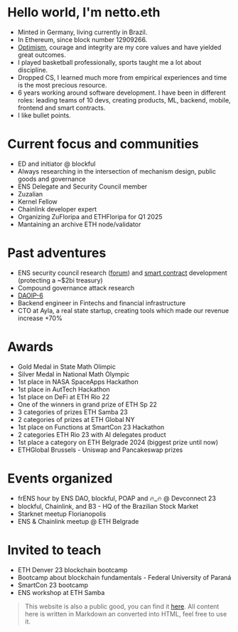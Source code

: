 # Hello world, I'm netto.eth

- Minted in Germany, living currently in Brazil.
- In Ethereum, since block number 12909266.
- [Optimism](https://ncase.me/trust/), courage and integrity are my core values and have yielded great outcomes.
- I played basketball professionally, sports taught me a lot about discipline.
- Dropped CS, I learned much more from empirical experiences and time is the most precious resource.
- 6 years working around software development. I have been in different roles: leading teams of 10 devs, creating products, ML, backend, mobile, frontend and smart contracts.
- I like bullet points.

# Current focus and communities

- ED and initiator @ blockful
- Always researching in the intersection of mechanism design, public goods and governance
- ENS Delegate and Security Council member
- Zuzalian
- Kernel Fellow
- Chainlink developer expert
- Organizing ZuFloripa and ETHFloripa for Q1 2025
- Mantaining an archive ETH node/validator

# Past adventures

- ENS security council research ([forum](https://discuss.ens.domains/t/temp-check-enable-cancel-role-on-the-dao/19090)) and [smart contract](https://etherscan.io/address/0xb8fa0ce3f91f41c5292d07475b445c35ddf63ee0#code) development (protecting a ~$2bi treasury)
- Compound governance attack research
- [DAOIP-6](https://github.com/metagov/daostar/blob/main/DAOIPs/daoip-6.md)
- Backend engineer in Fintechs and financial infrastructure
- CTO at Ayla, a real state startup, creating tools which made our revenue increase +70%

# Awards

- Gold Medal in State Math Olimpic
- Silver Medal in National Math Olympic
- 1st place in NASA SpaceApps Hackathon
- 1st place in AutTech Hackathon
- 1st place on DeFi at ETH Rio 22
- One of the winners in grand prize of ETH Sp 22
- 3 categories of prizes ETH Samba 23
- 2 categories of prizes at ETH Global NY
- 1st place on Functions at SmartCon 23 Hackathon
- 2 categories ETH Rio 23 with AI delegates product
- 1st place a category on ETH Belgrade 2024 (biggest prize until now)
- ETHGlobal Brussels - Uniswap and Pancakeswap prizes

# Events organized

- frENS hour by ENS DAO, blockful, POAP and 🔥_🔥 @ Devconnect 23
- blockful, Chainlink, and B3 - HQ of the Brazilian Stock Market
- Starknet meetup Florianopolis
- ENS & Chainlink meetup @ ETH Belgrade

# Invited to teach

- ETH Denver 23 blockchain bootcamp
- Bootcamp about blockchain fundamentals - Federal University of Paraná
- SmartCon 23 bootcamp
- ENS workshop at ETH Samba


> This website is also a public good, you can find it [here](https://github.com/alextnetto/alextnetto). All content here is written in Markdown an converted into HTML, feel free to use it.